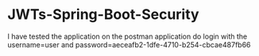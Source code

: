 # JWTs-Spring-Boot-Security
I have tested the application on the postman application
do login with the username=user and password=aeceafb2-1dfe-4710-b254-cbcae487fb66
